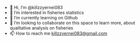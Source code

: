 - 👋 Hi, I’m @killzzyernei083
- 👀 I’m interested in fisheries statistics
- 🌱 I’m currently learning on Github
- 💞️ I’m looking to collaborate on this space to learn more, about qualitative analysis on fisheries
- 📫 How to reach me killzzyernei083@gmail.com

<!---
killzzyernei083/killzzyernei083 is a ✨ special ✨ repository because its `README.md` (this file) appears on your GitHub profile.
You can click the Preview link to take a look at your changes.
--->

